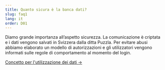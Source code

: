 ```yaml
---
title: Quanto sicura è la banca dati?
slug: faq1
lang: it
order: D01
---
```


Diamo grande importanza all’aspetto sicurezza. La comunicazione è criptata e i dati vengono salvati in Svizzera dalla ditta Puzzla. Per evitare abusi abbiamo elaborato un modello di autorizzazioni e gli utilizzatori vengono informati sulle regole di comportamento al momento del login.

[Concetto per l'utilizzazione dei dati ->](https://pfadi.swiss/it/pubblicazioni-downloads/downloads/detail/153/midata-utilizzo-dei-dati/)
